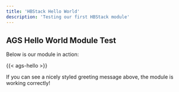 ```yaml
---
title: 'HBStack Hello World'
description: 'Testing our first HBStack module'
---
```


## AGS Hello World Module Test

Below is our module in action:

{{< ags-hello >}}

If you can see a nicely styled greeting message above, the module is working correctly!

